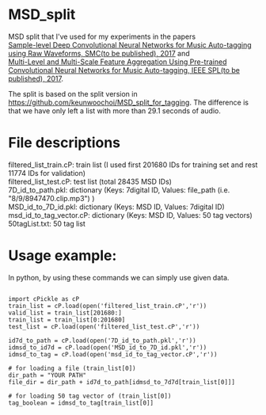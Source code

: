# MSD_split

MSD split that I've used for my experiments in the papers <br>[Sample-level Deep Convolutional Neural Networks for Music Auto-tagging using Raw Waveforms, SMC(to be published), 2017](https://arxiv.org/abs/1703.01789) and <br>[Multi-Level and Multi-Scale Feature Aggregation Using Pre-trained Convolutional Neural Networks for Music Auto-tagging, IEEE SPL(to be published), 2017](https://arxiv.org/abs/1703.01793).

The split is based on the split version in https://github.com/keunwoochoi/MSD_split_for_tagging.
The difference is that we have only left a list with more than 29.1 seconds of audio.

# File descriptions
filtered_list_train.cP: train list (I used first 201680 IDs for training set and rest 11774 IDs for validation) <br>
filtered_list_test.cP: test list (total 28435 MSD IDs)<br>
7D_id_to_path.pkl: dictionary (Keys: 7digital ID, Values: file_path (i.e. "8/9/8947470.clip.mp3") )<br>
MSD_id_to_7D_id.pkl: dictionary (Keys: MSD ID, Values: 7digital ID)<br>
msd_id_to_tag_vector.cP: dictionary (Keys: MSD ID, Values: 50 tag vectors)<br>
50tagList.txt: 50 tag list <br>

# Usage example:
In python, by using these commands we can simply use given data.
<pre><code>
import cPickle as cP
train_list = cP.load(open('filtered_list_train.cP','r'))
valid_list = train_list[201680:]
train_list = train_list[0:201680]
test_list = cP.load(open('filtered_list_test.cP','r'))
 
id7d_to_path = cP.load(open('7D_id_to_path.pkl','r'))
idmsd_to_id7d = cP.load(open('MSD_id_to_7D_id.pkl','r'))
idmsd_to_tag = cP.load(open('msd_id_to_tag_vector.cP','r'))
 
# for loading a file (train_list[0])
dir_path = "YOUR PATH"
file_dir = dir_path + id7d_to_path[idmsd_to_7d7d[train_list[0]]]
 
# for loading 50 tag vector of (train_list[0])
tag_boolean = idmsd_to_tag[train_list[0]]
</code></pre>
